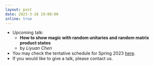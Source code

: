 ```yaml
---
layout: post
date: 2023-3-18 19:00:00
inline: true
---
```


- Upcoming talk:
  - **How to show magic with random unitaries and random matrix product states**  
  - by *Liyuan Chen*
- You may check the tentative schedule for Spring 2023 [here](https://docs.google.com/spreadsheets/d/1JMghsoa93FFSqsloE4z_SP1rIs2ugggSCiP-hldbLe8/edit?usp=sharing).
- If you would like to give a talk, please contact us.

<!--
layout: post
date: 2022-12-3 19:00:00
inline: true

- Invited talk by Professor Norman Yao!
  - *Introduction to Time Crystals*
  - Please RSVP [here](https://forms.gle/PE3utKMcF4kwtHLt5) -->
